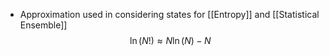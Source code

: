 - Approximation used in considering states for [[Entropy]] and [[Statistical Ensemble]]
$$\ln(N!)\approx N\ln(N)-N$$